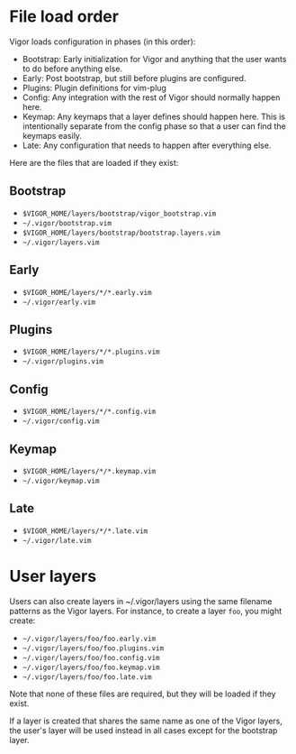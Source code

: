 # File load order

Vigor loads configuration in phases (in this order):

* Bootstrap: Early initialization for Vigor and anything that the user wants to do before anything else.
* Early: Post bootstrap, but still before plugins are configured.
* Plugins: Plugin definitions for vim-plug
* Config: Any integration with the rest of Vigor should normally happen here.
* Keymap: Any keymaps that a layer defines should happen here. This is intentionally separate from the config phase so that a user can find the keymaps easily.
* Late: Any configuration that needs to happen after everything else.

Here are the files that are loaded if they exist:

## Bootstrap
  * `$VIGOR_HOME/layers/bootstrap/vigor_bootstrap.vim`
  * `~/.vigor/bootstrap.vim`
  * `$VIGOR_HOME/layers/bootstrap/bootstrap.layers.vim`
  * `~/.vigor/layers.vim`

## Early
  * `$VIGOR_HOME/layers/*/*.early.vim`
  * `~/.vigor/early.vim`

## Plugins
  * `$VIGOR_HOME/layers/*/*.plugins.vim`
  * `~/.vigor/plugins.vim`

## Config
  * `$VIGOR_HOME/layers/*/*.config.vim`
  * `~/.vigor/config.vim`

## Keymap
  * `$VIGOR_HOME/layers/*/*.keymap.vim`
  * `~/.vigor/keymap.vim`

## Late
  * `$VIGOR_HOME/layers/*/*.late.vim`
  * `~/.vigor/late.vim`


# User layers

Users can also create layers in ~/.vigor/layers using the same filename patterns
as the Vigor layers. For instance, to create a layer `foo`, you might create:

  * `~/.vigor/layers/foo/foo.early.vim`
  * `~/.vigor/layers/foo/foo.plugins.vim`
  * `~/.vigor/layers/foo/foo.config.vim`
  * `~/.vigor/layers/foo/foo.keymap.vim`
  * `~/.vigor/layers/foo/foo.late.vim`

Note that none of these files are required, but they will be loaded if they exist.

If a layer is created that shares the same name as one of the Vigor layers, the
user's layer will be used instead in all cases except for the bootstrap layer.
